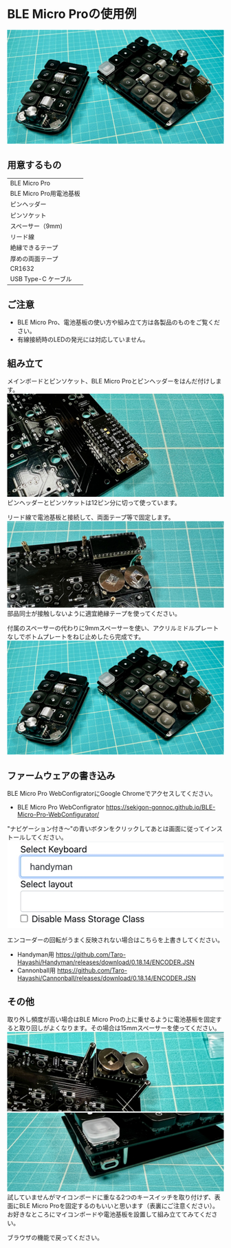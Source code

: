 # BLE Micro Proの使用例
![](img/IMG_0120.jpeg)

## 用意するもの
||
|-|
|BLE Micro Pro|
|BLE Micro Pro用電池基板|
|ピンヘッダー|
|ピンソケット|
|スペーサー（9mm) |
|リード線|
|絶縁できるテープ|
|厚めの両面テープ|
|CR1632|
|USB Type-C ケーブル|

## ご注意
- BLE Micro Pro、電池基板の使い方や組み立て方は各製品のものをご覧ください。
- 有線接続時のLEDの発光には対応していません。  

## 組み立て
メインボードとピンソケット、BLE Micro Proとピンヘッダーをはんだ付けします。
![](img/IMG_0086.jpeg)  
ピンヘッダーとピンソケットは12ピン分に切って使っています。

リード線で電池基板と接続して、両面テープ等で固定します。
![](img/IMG_0110.jpeg)  
部品同士が接触しないように適宜絶縁テープを使ってください。

付属のスペーサーの代わりに9mmスペーサーを使い、アクリルミドルプレートなしでボトムプレートをねじ止めしたら完成です。
![](img/IMG_0120.jpeg)  

## ファームウェアの書き込み
BLE Micro Pro WebConfigratorにGoogle Chromeでアクセスしてください。 
- BLE Micro Pro WebConfigrator https://sekigon-gonnoc.github.io/BLE-Micro-Pro-WebConfigurator/  

"ナビゲーション付き〜"の青いボタンをクリックしてあとは画面に従ってインストールしてください。
![](img/select.jpg)  
  
エンコーダーの回転がうまく反映されない場合はこちらを上書きしてください。
- Handyman用 https://github.com/Taro-Hayashi/Handyman/releases/download/0.18.14/ENCODER.JSN
- Cannonball用 https://github.com/Taro-Hayashi/Cannonball/releases/download/0.18.14/ENCODER.JSN

## その他
取り外し頻度が高い場合はBLE Micro Proの上に乗せるように電池基板を固定すると取り回しがよくなります。その場合は15mmスペーサーを使ってください。  
![](img/IMG_0093.jpeg)  
![](img/IMG_0098.jpeg)  
試していませんがマイコンボードに重なる2つのキースイッチを取り付けず、表面にBLE Micro Proを固定するのもいいと思います（表裏にご注意ください）。お好きなところにマイコンボードや電池基板を設置して組み立ててみてください。  
   
ブラウザの機能で戻ってください。  
